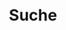 ---
title: "Suche" # in any language you want
layout: "search" # is necessary
# url: "/archive"
summary: "Suche"
placeholder: "..."
---